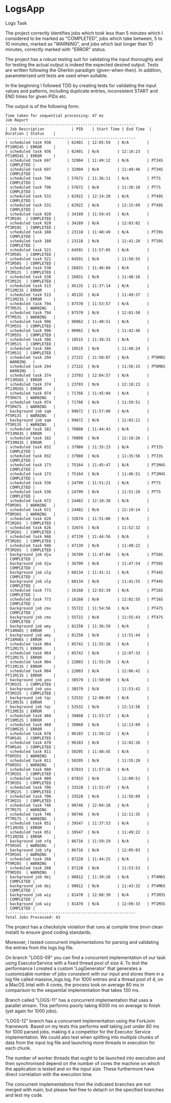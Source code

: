 # LogsApp
Logs Task

The project correctly identifies jobs which took less than 5 minutes which I considered to be marked as "COMPLETED",
jobs which take between, 5 to 10 minutes, marked as "WARNING", and jobs which last longer than 10 minutes, correctly
marked with "ERROR" status.

The project has a robust testing suit for validating the input thoroughly and for testing the actual output is 
indeed the expected desired output. Tests are written following the Gherkin paradigm (given-when-then). 
In addition, parameterized unit tests are used when suitable. 

In the beginning I followed TDD by creating tests for validating the input values and patterns, including duplicate entries, inconsistent START and END times
for given PIDs etc.

The output is of the following form:

```
Time taken for sequential processing: 47 ms
Job Report
---------------------------------------------------------
| Job Description            | PID    | Start Time | End Time  | Duration | Status    |
---------------------------------------------------------
| scheduled task 936       | 62401  | 12:05:59   | N/A        | PT10M24S | ERROR     |
| scheduled task 936       | 62401  | N/A        | 12:16:23   | PT10M24S | ERROR     |
| scheduled task 697       | 32904  | 11:49:12   | N/A        | PT34S    | COMPLETED |
| scheduled task 697       | 32904  | N/A        | 11:49:46   | PT34S    | COMPLETED |
| scheduled task 796       | 57672  | 11:36:11   | N/A        | PT7S     | COMPLETED |
| scheduled task 796       | 57672  | N/A        | 11:36:18   | PT7S     | COMPLETED |
| scheduled task 531       | 62922  | 12:14:20   | N/A        | PT49S    | COMPLETED |
| scheduled task 531       | 62922  | N/A        | 12:15:09   | PT49S    | COMPLETED |
| scheduled task 920       | 34189  | 11:59:43   | N/A        | PT3M19S  | COMPLETED |
| scheduled task 920       | 34189  | N/A        | 12:03:02   | PT3M19S  | COMPLETED |
| scheduled task 188       | 23118  | 11:40:49   | N/A        | PT39S    | COMPLETED |
| scheduled task 188       | 23118  | N/A        | 11:41:28   | PT39S    | COMPLETED |
| scheduled task 521       | 64591  | 11:57:05   | N/A        | PT1M50S  | COMPLETED |
| scheduled task 521       | 64591  | N/A        | 11:58:55   | PT1M50S  | COMPLETED |
| scheduled task 538       | 26831  | 11:46:04   | N/A        | PT2M12S  | COMPLETED |
| scheduled task 538       | 26831  | N/A        | 11:48:16   | PT2M12S  | COMPLETED |
| scheduled task 515       | 45135  | 11:37:14   | N/A        | PT12M23S | ERROR     |
| scheduled task 515       | 45135  | N/A        | 11:49:37   | PT12M23S | ERROR     |
| scheduled task 794       | 87570  | 11:53:57   | N/A        | PT7M53S  | WARNING   |
| scheduled task 794       | 87570  | N/A        | 12:01:50   | PT7M53S  | WARNING   |
| scheduled task 996       | 90962  | 11:40:51   | N/A        | PT1M55S  | COMPLETED |
| scheduled task 996       | 90962  | N/A        | 11:42:46   | PT1M55S  | COMPLETED |
| scheduled task 386       | 10515  | 11:38:33   | N/A        | PT1M51S  | COMPLETED |
| scheduled task 386       | 10515  | N/A        | 11:40:24   | PT1M51S  | COMPLETED |
| scheduled task 294       | 27222  | 11:50:07   | N/A        | PT6M8S   | WARNING   |
| scheduled task 294       | 27222  | N/A        | 11:56:15   | PT6M8S   | WARNING   |
| scheduled task 374       | 23703  | 12:04:57   | N/A        | PT13M26S | ERROR     |
| scheduled task 374       | 23703  | N/A        | 12:18:23   | PT13M26S | ERROR     |
| scheduled task 074       | 71766  | 11:45:04   | N/A        | PT5M47S  | WARNING   |
| scheduled task 074       | 71766  | N/A        | 11:50:51   | PT5M47S  | WARNING   |
| background job sqm       | 99672  | 11:57:08   | N/A        | PT5M13S  | WARNING   |
| background job sqm       | 99672  | N/A        | 12:02:21   | PT5M13S  | WARNING   |
| scheduled task 182       | 70808  | 11:44:43   | N/A        | PT33M43S | ERROR     |
| scheduled task 182       | 70808  | N/A        | 12:18:26   | PT33M43S | ERROR     |
| scheduled task 032       | 37980  | 11:35:23   | N/A        | PT33S    | COMPLETED |
| scheduled task 032       | 37980  | N/A        | 11:35:56   | PT33S    | COMPLETED |
| scheduled task 173       | 75164  | 11:45:47   | N/A        | PT1M4S   | COMPLETED |
| scheduled task 173       | 75164  | N/A        | 11:46:51   | PT1M4S   | COMPLETED |
| scheduled task 536       | 24799  | 11:51:21   | N/A        | PT7S     | COMPLETED |
| scheduled task 536       | 24799  | N/A        | 11:51:28   | PT7S     | COMPLETED |
| scheduled task 672       | 24482  | 12:10:38   | N/A        | PT8M36S  | WARNING   |
| scheduled task 672       | 24482  | N/A        | 12:19:14   | PT8M36S  | WARNING   |
| scheduled task 626       | 32674  | 11:51:06   | N/A        | PT1M26S  | COMPLETED |
| scheduled task 626       | 32674  | N/A        | 11:52:32   | PT1M26S  | COMPLETED |
| scheduled task 946       | 47139  | 11:44:56   | N/A        | PT3M26S  | COMPLETED |
| scheduled task 946       | 47139  | N/A        | 11:48:22   | PT3M26S  | COMPLETED |
| background job djw       | 36709  | 11:47:04   | N/A        | PT50S    | COMPLETED |
| background job djw       | 36709  | N/A        | 11:47:54   | PT50S    | COMPLETED |
| background job ulp       | 60134  | 11:41:11   | N/A        | PT44S    | COMPLETED |
| background job ulp       | 60134  | N/A        | 11:41:55   | PT44S    | COMPLETED |
| scheduled task 773       | 16168  | 12:02:39   | N/A        | PT16S    | COMPLETED |
| scheduled task 773       | 16168  | N/A        | 12:02:55   | PT16S    | COMPLETED |
| background job cmx       | 55722  | 11:54:56   | N/A        | PT47S    | COMPLETED |
| background job cmx       | 55722  | N/A        | 11:55:43   | PT47S    | COMPLETED |
| background job wmy       | 81258  | 11:36:58   | N/A        | PT14M46S | ERROR     |
| background job wmy       | 81258  | N/A        | 11:51:44   | PT14M46S | ERROR     |
| scheduled task 064       | 85742  | 11:55:16   | N/A        | PT12M17S | ERROR     |
| scheduled task 064       | 85742  | N/A        | 12:07:33   | PT12M17S | ERROR     |
| scheduled task 004       | 22003  | 11:55:29   | N/A        | PT11M13S | ERROR     |
| scheduled task 004       | 22003  | N/A        | 12:06:42   | PT11M13S | ERROR     |
| background job you       | 38579  | 11:50:09   | N/A        | PT3M33S  | COMPLETED |
| background job you       | 38579  | N/A        | 11:53:42   | PT3M33S  | COMPLETED |
| background job tqc       | 52532  | 12:00:03   | N/A        | PT13M53S | ERROR     |
| background job tqc       | 52532  | N/A        | 12:13:56   | PT13M53S | ERROR     |
| scheduled task 460       | 39860  | 11:53:17   | N/A        | PT19M52S | ERROR     |
| scheduled task 460       | 39860  | N/A        | 12:13:09   | PT19M52S | ERROR     |
| scheduled task 678       | 96183  | 11:58:12   | N/A        | PT4M14S  | COMPLETED |
| scheduled task 678       | 96183  | N/A        | 12:02:26   | PT4M14S  | COMPLETED |
| scheduled task 811       | 50295  | 11:48:45   | N/A        | PT6M35S  | WARNING   |
| scheduled task 811       | 50295  | N/A        | 11:55:20   | PT6M35S  | WARNING   |
| scheduled task 080       | 67833  | 11:57:16   | N/A        | PT3M35S  | COMPLETED |
| scheduled task 080       | 67833  | N/A        | 12:00:51   | PT3M35S  | COMPLETED |
| scheduled task 706       | 33528  | 11:52:47   | N/A        | PT3M22S  | COMPLETED |
| scheduled task 706       | 33528  | N/A        | 11:56:09   | PT3M22S  | COMPLETED |
| scheduled task 746       | 98746  | 12:04:18   | N/A        | PT7M17S  | WARNING   |
| scheduled task 746       | 98746  | N/A        | 12:11:35   | PT7M17S  | WARNING   |
| scheduled task 051       | 39547  | 11:37:53   | N/A        | PT11M29S | ERROR     |
| scheduled task 051       | 39547  | N/A        | 11:49:22   | PT11M29S | ERROR     |
| background job xfg       | 86716  | 11:59:29   | N/A        | PT5M34S  | WARNING   |
| background job xfg       | 86716  | N/A        | 12:05:03   | PT5M34S  | WARNING   |
| scheduled task 268       | 87228  | 11:44:25   | N/A        | PT9M28S  | WARNING   |
| scheduled task 268       | 87228  | N/A        | 11:53:53   | PT9M28S  | WARNING   |
| background job dej       | 90812  | 11:39:26   | N/A        | PT4M6S   | COMPLETED |
| background job dej       | 90812  | N/A        | 11:43:32   | PT4M6S   | COMPLETED |
| background job wiy       | 81470  | 12:08:30   | N/A        | PT1M3S   | COMPLETED |
| background job wiy       | 81470  | N/A        | 12:09:33   | PT1M3S   | COMPLETED |
---------------------------------------------------------
Total Jobs Processed: 43
```

The project has a checkstyle violation that runs at compile time (mvn clean install) to ensure good coding standards.

Moreover, I tested concurrent implementations for parsing and validating the entries from the logs.log file. 

On branch "LOGS-09" you can find a concurrent implementation of our task using ExecutorService with a fixed thread pool of size 4.
To test the performance I created a custom 'LogGenerator' that generates a customizable number of jobs consistent with our input and stores them
in a log file called massive_logs.log. For 1000 entries and a thread pool of 4, on a MacOS Intel with 4 cores, the process took on average 
80 ms in comparison to the sequential implementation that takes 130 ms. 

Branch called "LOGS-11" has a concurrent implementation that uses a parallel stream. This performs poorly taking 6000 ms on average to finish (yet again for 1000 jobs).

"LOGS-12" branch has a concurrent implementation using the ForkJoin framework. Based on my tests this performs well taking just under 80 ms for 1000 parsed jobs,
making it a competitor for the Executor Service implementation. We could also test when splitting into multiple chunks of data from the input log file and launching more threads 
in execution for each chunk.

The number of worker threads that ought to be launched into execution and then synchronised depend on the number of cores the machine on which the application is tested 
and on the input size. These furthermore have direct correlation with the execution time. 

The concurrent implementations from the indicated branches are not merged with main, but please feel free to detach on the specified branches and test my code.
